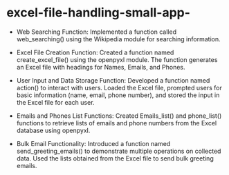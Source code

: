 # excel-file-handling-small-app-
- Web Searching Function:
  Implemented a function called web_searching() using the Wikipedia module for searching information.

- Excel File Creation Function:
  Created a function named create_excel_file() using the openpyxl module.
  The function generates an Excel file with headings for Names, Emails, and Phones.

- User Input and Data Storage Function:
  Developed a function named action() to interact with users.
  Loaded the Excel file, prompted users for basic information (name, email, phone number), and stored the input in the Excel file for each user.

- Emails and Phones List Functions:
  Created Emails_list() and phone_list() functions to retrieve lists of emails and phone numbers from the Excel database using openpyxl.

- Bulk Email Functionality:
  Introduced a function named send_greeting_emails() to demonstrate multiple operations on collected data.
  Used the lists obtained from the Excel file to send bulk greeting emails.
